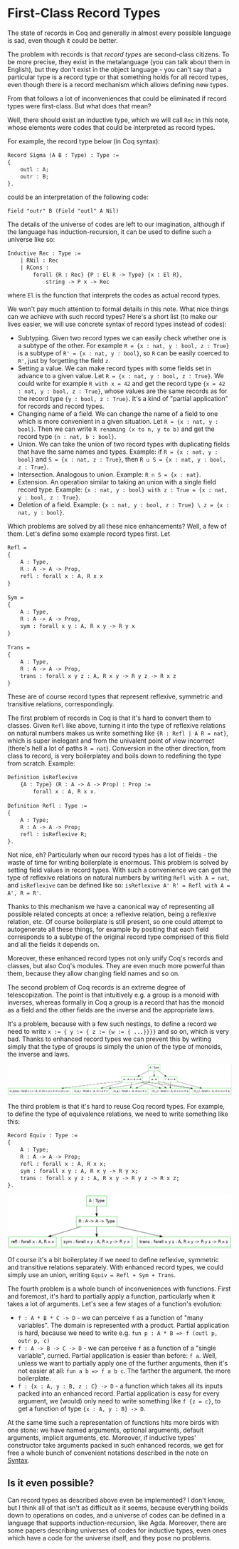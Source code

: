 # First-Class Record Types

The state of records in Coq and generally in almost every possible language is sad, even though it could be better.

The problem with records is that _record types_ are second-class citizens. To be more precise, they exist in the metalanguage (you can talk about them in English), but they don't exist in the object language - you can't say that a particular type is a record type or that something holds for all record types, even though there is a record mechanism which allows defining new types.

From that follows a lot of inconveniences that could be eliminated if record types were first-class. But what does that mean?

Well, there should exist an inductive type, which we will call `Rec` in this note, whose elements were codes that could be interpreted as record types.

For example, the record type below (in Coq syntax):

```coq
Record Sigma (A B : Type) : Type :=
{
    outl : A;
    outr : B;
}.
```

could be an interpretation of the following code:

```coq
Field "outr" B (Field "outl" A Nil)
```

The details of the universe of codes are left to our imagination, although if the language has induction-recursion, it can be used to define such a universe like so:

```coq
Inductive Rec : Type :=
    | RNil : Rec
    | RCons :
        forall {R : Rec} {P : El R -> Type} {x : El R},
            string -> P x -> Rec
```

where `El` is the function that interprets the codes as actual record types.

We won't pay much attention to formal details in this note. What nice things can we achieve with such record types? Here's a short list (to make our lives easier, we will use concrete syntax of record types instead of codes):
- Subtyping. Given two record types we can easily check whether one is a subtype of the other. For example `R = {x : nat, y : bool, z : True}` is a subtype of `R' = {x : nat, y : bool}`, so `R` can be easily coerced to `R'`, just by forgetting the field `z`.
- Setting a value. We can make record types with some fields set in advance to a given value. Let `R = {x : nat, y : bool, z : True}`. We could write for example `R with x = 42` and get the record type `{x = 42 : nat, y : bool, z : True}`, whose values are the same records as for the record type `{y : bool, z : True}`. It's a kind of "partial application" for records and record types.
- Changing name of a field. We can change the name of a field to one which is more convenient in a given situation. Let `R = {x : nat, y : bool}`. Then we can write `R renaming (x to n, y to b)` and get the record type `{n : nat, b : bool}`.
- Union. We can take the union of two record types with duplicating fields that have the same names and types. Example: if `R = {x : nat, y : bool}` and `S = {x : nat, z : True}`, then `R ∪ S = {x : nat, y : bool, z : True}`.
- Intersection. Analogous to union. Example: `R ∩ S = {x : nat}`.
- Extension. An operation similar to taking an union with a single field record type. Example: `{x : nat, y : bool} with z : True = {x : nat, y : bool, z : True}`.
- Deletion of a field. Example: `{x : nat, y : bool, z : True} \ z = {x : nat, y : bool}`.

Which problems are solved by all these nice enhancements? Well, a few of them. Let's define some example record types first. Let

```
Refl =
{
    A : Type,
    R : A -> A -> Prop,
    refl : forall x : A, R x x
}

Sym =
{
    A : Type,
    R : A -> A -> Prop,
    sym : forall x y : A, R x y -> R y x
}

Trans =
{
    A : Type,
    R : A -> A -> Prop,
    trans : forall x y z : A, R x y -> R y z -> R x z
}
```

These are of course record types that represent reflexive, symmetric and transitive relations, correspondingly.

The first problem of records in Coq is that it's hard to convert them to classes. Given `Refl` like above, turning it into the type of reflexive relations on natural numbers makes us write something like `{R : Refl | A R = nat}`, which is super inelegant and from the univalent point of view incorrect (there's hell a lot of paths `R = nat`). Conversion in the other direction, from class to record, is very boilerplatey and boils down to redefining the type from scratch. Example:

```coq
Definition isReflexive
    {A : Type} (R : A -> A -> Prop) : Prop :=
        forall x : A, R x x.

Definition Refl : Type :=
{
    A : Type;
    R : A -> A -> Prop;
    refl : isReflexive R;
}.
```

Not nice, eh? Particularly when our record types has a lot of fields - the waste of time for writing boilerplate is enormous. This problem is solved by setting field values in record types. With such a convenience we can get the type of reflexive relations on natural numbers by writing `Refl with A = nat`, and `isReflexive` can be defined like so: `isReflexive A' R' = Refl with A = A', R = R'`.

Thanks to this mechanism we have a canonical way of representing all possible related concepts at once: a reflexive relation, being a reflexive relation, etc. Of course boilerplate is still present, so one could attempt to autogenerate all these things, for example by positing that each field corresponds to a subtype of the original record type comprised of this field and all the fields it depends on.

Moreover, these enhanced record types not only unify Coq's records and classes, but also Coq's modules. They are even much more powerful than them, because they allow changing field names and so on.

The second problem of Coq records is an extreme degree of telescopization. The point is that intuitively e.g. a group is a monoid with inverses, whereas formally in Coq a group is a record that has the monoid as a field and the other fields are the inverse and the appropriate laws.

It's a problem, because with a few such nestings, to define a record we need to write `x := { y := { z := {w := { ...}}}}` and so on, which is very bad. Thanks to enhanced record types we can prevent this by writing simply that the type of groups is simply the union of the type of monoids, the inverse and laws.

![Grupa](records2.jpg)

The third problem is that it's hard to reuse Coq record types. For example, to define the type of equivalence relations, we need to write something like this:

```coq
Record Equiv : Type :=
{
    A : Type;
    R : A -> A -> Prop;
    refl : forall x : A, R x x;
    sym : forall x y : A, R x y -> R y x;
    trans : forall x y z : A, R x y -> R y z -> R x z;
}.
```

![Equiv](records.jpg)

Of course it's a bit boilerplatey if we need to define reflexive, symmetric and transitive relations separately. With enhanced record types, we could simply use an union, writing `Equiv = Refl + Sym + Trans`.

The fourth problem is a whole bunch of inconveniences with functions. First and foremost, it's hard to partially apply a function, particularly when it takes a lot of arguments. Let's see a few stages of a function's evolution:
- `f : A * B * C -> D` - we can perceive `f` as a function of "many variables". The domain is represented with a product. Partial application is hard, because we need to write e.g. `fun p : A * B => f (outl p, outr p, c)`
- `f : A -> B -> C -> D` - we can perceive `f` as a function of a "single variable", curried. Partial application is easier than before: `f a`. Well, unless we want to partially apply one of the further arguments, then it's not easier at all: `fun a b => f a b c`. The farther the argument. the more boilerplate.
- `f : {x : A, y : B, z : C} -> D` - a function which takes all its inputs packed into an enhanced record. Partial application is easy for every argument, we (would) only need to write something like `f {z = c}`, to get a function of type `{x : A, y : B} -> D`.

At the same time such a representation of functions hits more birds with one stone: we have named arguments, optional arguments, default arguments, implicit arguments, etc. Moreover, if inductive types' constructor take arguments packed in such enhanced records, we get for free a whole bunch of convenient notations described in the note on [Syntax](../Core/Syntax.md).

## Is it even possible?

Can record types as described above even be implemented? I don't know, but I think all of that isn't as difficult as it seems, because everything boilds down to operations on codes, and a universe of codes can be defined in a language that supports induction-recursion, like Agda. Moreover, there are some papers describing universes of codes for inductive types, even ones which have a code for the universe itself, and they pose no problems.